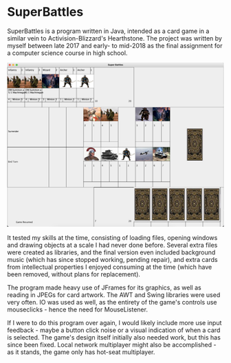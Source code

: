 # SuperBattles

SuperBattles is a program written in Java, intended as a card game in a similar vein to Activision-Blizzard's Hearthstone. The project was written by myself between late 2017 and early- to mid-2018 as the final assignment for a computer science course in high school.

![A screenshot of the program window mid-game.](Assets/screenshot.png)

It tested my skills at the time, consisting of loading files, opening windows and drawing objects at a scale I had never done before. Several extra files were created as libraries, and the final version even included background music (which has since stopped working, pending repair), and extra cards from intellectual properties I enjoyed consuming at the time (which have been removed, without plans for replacement).

The program made heavy use of JFrames for its graphics, as well as reading in JPEGs for card artwork. The AWT and Swing libraries were used very often. IO was used as well, as the entirety of the game's controls use mouseclicks - hence the need for MouseListener.

If I were to do this program over again, I would likely include more use input feedback - maybe a button click noise or a visual indication of when a card is selected. The game's design itself initially also needed work, but this has since been fixed. Local network multiplayer might also be accomplished - as it stands, the game only has hot-seat multiplayer.
